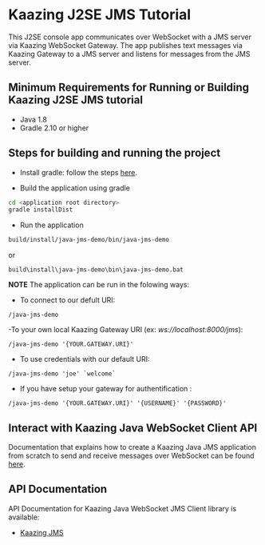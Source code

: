 # Kaazing J2SE JMS Tutorial

This J2SE console app communicates over WebSocket with a JMS server via Kaazing WebSocket Gateway. The app publishes text messages via Kaazing Gateway to a JMS server and listens for messages from the JMS server.

## Minimum Requirements for Running or Building Kaazing J2SE JMS tutorial

* Java 1.8
* Gradle 2.10 or higher

## Steps for building and running the project

- Install gradle: follow the steps [here](https://gradle.org/gradle-download/).

- Build the application using gradle

```bash
cd <application root directory>
gradle installDist
```
- Run the application 

```bash
build/install/java-jms-demo/bin/java-jms-demo
```
or
```
build\install\java-jms-demo\bin\java-jms-demo.bat
```
**NOTE** The application can be run in the folowing ways:
- To connect to our defult URI:
```
/java-jms-demo
```
-To your own local Kaazing Gateway URI (ex: *ws://localhost:8000/jms*):
```
/java-jms-demo '{YOUR.GATEWAY.URI}'
```
- To use credentials with our default URI:
```
/java-jms-demo 'joe' `welcome`
```
- If you have setup your gateway for authentification :
```
/java-jms-demo '{YOUR.GATEWAY.URI}' '{USERNAME}' '{PASSWORD}' 
```

## Interact with Kaazing Java WebSocket Client API

Documentation that explains how to create a Kaazing Java JMS application from scratch to send and receive  messages over WebSocket can be found [here](http://kaazing.com/doc/5.0/jms_client_docs/dev-java/o_dev_java.html).

## API Documentation

API Documentation for Kaazing Java WebSocket JMS Client library is available:

* [Kaazing JMS](https://kaazing.com/doc/5.0/jms_client_docs/apidoc/client/java/jms/index.html)
